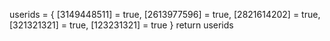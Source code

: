 userids = {
[3149448511] = true,
[2613977596] = true,
[2821614202] = true,
[321321321] = true,
[123231321] = true
}
return userids
